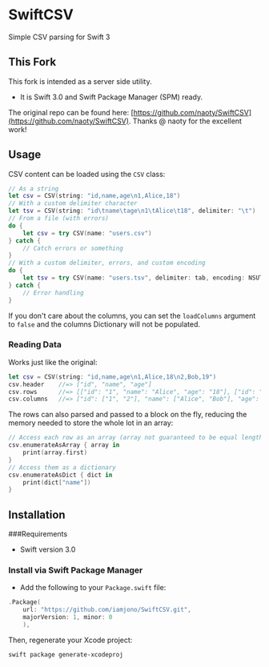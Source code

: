 # SwiftCSV

Simple CSV parsing for Swift 3

## This Fork

This fork is intended as a server side utility. 

* It is Swift 3.0 and Swift Package Manager (SPM) ready.

The original repo can be found here: [https://github.com/naoty/SwiftCSV](https://github.com/naoty/SwiftCSV). Thanks @ naoty for the excellent work!


## Usage

CSV content can be loaded using the `CSV` class:

```swift
// As a string
let csv = CSV(string: "id,name,age\n1,Alice,18")
// With a custom delimiter character
let tsv = CSV(string: "id\tname\tage\n1\tAlice\t18", delimiter: "\t")
// From a file (with errors)
do {
    let csv = try CSV(name: "users.csv")
} catch {
    // Catch errors or something
}
// With a custom delimiter, errors, and custom encoding
do {
    let tsv = try CSV(name: "users.tsv", delimiter: tab, encoding: NSUTF8StringEncoding)
} catch {
    // Error handling
}
```

If you don't care about the columns, you can set the `loadColumns` argument to `false` and the columns Dictionary will not be populated.

### Reading Data

Works just like the original:

```swift
let csv = CSV(string: "id,name,age\n1,Alice,18\n2,Bob,19")
csv.header    //=> ["id", "name", "age"]
csv.rows      //=> [["id": "1", "name": "Alice", "age": "18"], ["id": "2", "name": "Bob", "age": "19"]]
csv.columns   //=> ["id": ["1", "2"], "name": ["Alice", "Bob"], "age": ["18", "19"]]
```

The rows can also parsed and passed to a block on the fly, reducing the memory needed to store the whole lot in an array:

```swift
// Access each row as an array (array not guaranteed to be equal length to the header)
csv.enumerateAsArray { array in
    print(array.first)
}
// Access them as a dictionary
csv.enumerateAsDict { dict in
    print(dict["name"])
}
```

## Installation

###Requirements

- Swift version 3.0

### Install via Swift Package Manager

* Add the following to your `Package.swift` file:

``` swift
.Package(
    url: "https://github.com/iamjono/SwiftCSV.git", 
    majorVersion: 1, minor: 0
    ),
```

Then, regenerate your Xcode project:

```
swift package generate-xcodeproj
```

